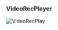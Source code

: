 ### VideoRecPlayer
![VideoRecPlay](http://f.hiphotos.baidu.com/image/pic/item/f2deb48f8c5494eed54f5f2227f5e0fe99257e9f.jpg)




